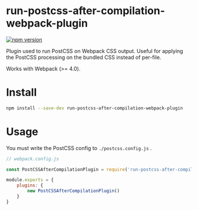# run-postcss-after-compilation-webpack-plugin
[![npm version](https://badge.fury.io/js/run-postcss-after-compilation-webpack-plugin.svg)](https://badge.fury.io/js/run-postcss-after-compilation-webpack-plugin)

Plugin used to run PostCSS on Webpack CSS output. Useful for applying the PostCSS processing on the bundled CSS instead of per-file.

Works with Webpack (>= 4.0).


# Install
```bash
npm install --save-dev run-postcss-after-compilation-webpack-plugin
```

# Usage
You must write the PostCSS config to ```./postcss.config.js``` .

```js
// webpack.config.js

const PostCSSAfterCompilationPlugin = require('run-postcss-after-compilation-webpack-plugin');

module.exports = {
	plugins: {
		new PostCSSAfterCompilationPlugin()
	}
}
```

